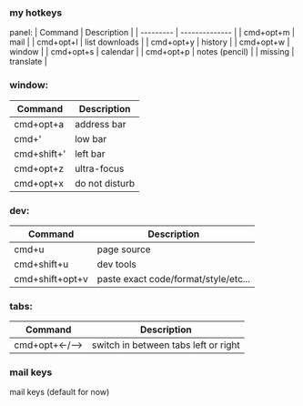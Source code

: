 
### my hotkeys
panel:
| Command   | Description    |
| --------- | -------------- |
| cmd+opt+m | mail           |
| cmd+opt+l | list downloads |
| cmd+opt+y | history        |
| cmd+opt+w | window         |
| cmd+opt+s | calendar       |
| cmd+opt+p | notes (pencil) |
| missing   | translate      | 


### window:
| Command  | Description |
| ------------- | ------------- |
| cmd+opt+a   | address bar  |
| cmd+'  | low bar  |
| cmd+shift+'  | left bar  |
| cmd+opt+z  | ultra-focus  |
| cmd+opt+x  | do not disturb  |




### dev:
| Command         | Description                          |
| --------------- | ------------------------------------ |
| cmd+u           | page source                          |
| cmd+shift+u     | dev tools                            |
| cmd+shift+opt+v | paste exact code/format/style/etc... | 



### tabs:
| Command        | Description                          |
| -------------- | ------------------------------------ |
| cmd+opt+<-/--> | switch in between tabs left or right | 



### mail keys
mail keys (default for now)






